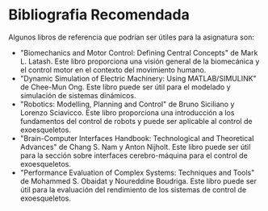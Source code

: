 # Bibliografia Recomendada

Algunos libros de referencia que podrían ser útiles para la asignatura son:

- "Biomechanics and Motor Control: Defining Central Concepts" de Mark L. Latash. Este libro proporciona una visión general de la biomecánica y el control motor en el contexto del movimiento humano.
- "Dynamic Simulation of Electric Machinery: Using MATLAB/SIMULINK" de Chee-Mun Ong. Este libro puede ser útil para el modelado y simulación de sistemas dinámicos.
- "Robotics: Modelling, Planning and Control" de Bruno Siciliano y Lorenzo Sciavicco. Este libro proporciona una introducción a los fundamentos del control de robots y puede ser aplicable al control de exoesqueletos.
- "Brain-Computer Interfaces Handbook: Technological and Theoretical Advances" de Chang S. Nam y Anton Nijholt. Este libro puede ser útil para la sección sobre interfaces cerebro-máquina para el control de exoesqueletos.
- "Performance Evaluation of Complex Systems: Techniques and Tools" de Mohammed S. Obaidat y Noureddine Boudriga. Este libro puede ser útil para la evaluación del rendimiento de los sistemas de control de exoesqueletos.